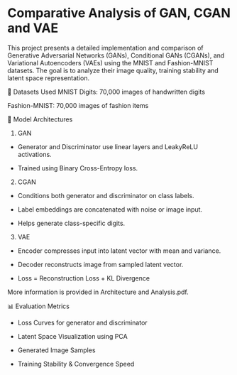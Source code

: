 # Comparative Analysis of GAN, CGAN and VAE

This project presents a detailed implementation and comparison of Generative Adversarial Networks (GANs), Conditional GANs (CGANs), and Variational Autoencoders (VAEs) using the MNIST and Fashion-MNIST datasets. The goal is to analyze their image quality, training stability and latent space representation.

📁 Datasets Used
MNIST Digits: 70,000 images of handwritten digits

Fashion-MNIST: 70,000 images of fashion items

🚀 Model Architectures
1. GAN
- Generator and Discriminator use linear layers and LeakyReLU activations.

- Trained using Binary Cross-Entropy loss.

2. CGAN
- Conditions both generator and discriminator on class labels.

- Label embeddings are concatenated with noise or image input.

- Helps generate class-specific digits.

3. VAE
- Encoder compresses input into latent vector with mean and variance.

- Decoder reconstructs image from sampled latent vector.

- Loss = Reconstruction Loss + KL Divergence

More information is provided in Architecture and Analysis.pdf.

📊 Evaluation Metrics
- Loss Curves for generator and discriminator

- Latent Space Visualization using PCA

- Generated Image Samples

- Training Stability & Convergence Speed
